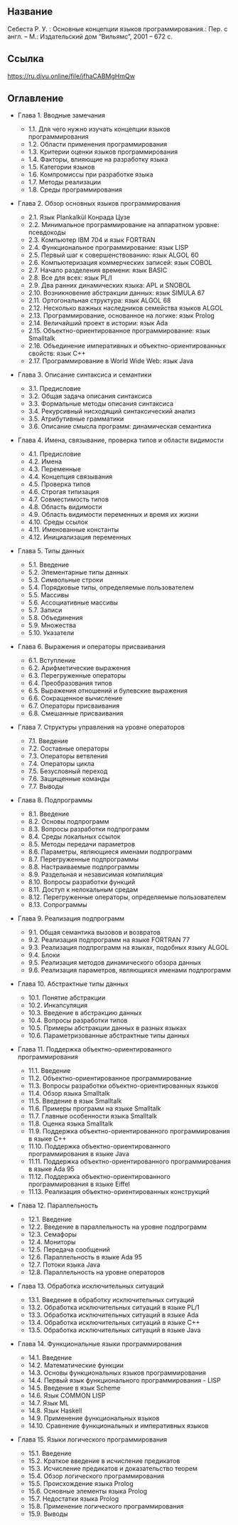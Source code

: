 ## Название
Себеста Р. У. : Основные концепции языков программирования.: Пер. с англ. – М.: Издательский дом “Вильямс”, 2001 – 672 c.

## Ссылка
<https://ru.djvu.online/file/jfhaCABMgHmQw>

## Оглавление

- Глава 1. Вводные замечания
  - 1.1. Для чего нужно изучать концепции языков программирования  
  - 1.2. Области применения программирования
  - 1.3. Критерии оценки языков программирования
  - 1.4. Факторы, влияющие на разработку языка
  - 1.5. Категории языков  
  - 1.6. Компромиссы при разработке языка  
  - 1.7. Методы реализации
  - 1.8. Среды программирования

- Глава 2. Обзор основных языков программирования
  - 2.1. Язык Plankalkül Конрада Цузе
  - 2.2. Минимальное программирование на аппаратном уровне: псевдокоды
  - 2.3. Компьютер IBM 704 и язык FORTRAN
  - 2.4. Функциональное программирование: язык LISP
  - 2.5. Первый шаг к совершенствованию: язык ALGOL 60
  - 2.6. Компьютеризация коммерческих записей: язык COBOL
  - 2.7. Начало разделения времени: язык BASIC
  - 2.8. Все для всех: язык PL/I
  - 2.9. Два ранних динамических языка: APL и SNOBOL
  - 2.10. Возникновение абстракции данных: язык SIMULA 67
  - 2.11. Ортогональная структура: язык ALGOL 68
  - 2.12. Несколько важных наследников семейства языков ALGOL
  - 2.13. Программирование, основанное на логике: язык Prolog
  - 2.14. Величайший проект в истории: язык Ada
  - 2.15. Объектно-ориентированное программирование: язык Smalltalk
  - 2.16. Объединение императивных и объектно-ориентированных свойств: язык C++
  - 2.17. Программирование в World Wide Web: язык Java

- Глава 3. Описание синтаксиса и семантики
  - 3.1. Предисловие  
  - 3.2. Общая задача описания синтаксиса
  - 3.3. Формальные методы описания синтаксиса
  - 3.4. Рекурсивный нисходящий синтаксический анализ
  - 3.5. Атрибутивные грамматики
  - 3.6. Описание смысла программ: динамическая семантика

- Глава 4. Имена, связывание, проверка типов и области видимости
  - 4.1. Предисловие
  - 4.2. Имена
  - 4.3. Переменные
  - 4.4. Концепция связывания
  - 4.5. Проверка типов
  - 4.6. Строгая типизация
  - 4.7. Совместимость типов
  - 4.8. Область видимости
  - 4.9. Область видимости переменных и время их жизни
  - 4.10. Среды ссылок
  - 4.11. Именованные константы
  - 4.12. Инициализация переменных

- Глава 5. Типы данных
  - 5.1. Введение
  - 5.2. Элементарные типы данных
  - 5.3. Символьные строки
  - 5.4. Порядковые типы, определяемые пользователем
  - 5.5. Массивы
  - 5.6. Ассоциативные массивы
  - 5.7. Записи
  - 5.8. Объединения
  - 5.9. Множества
  - 5.10. Указатели

- Глава 6. Выражения и операторы присваивания
  - 6.1. Вступление  
  - 6.2. Арифметические выражения
  - 6.3. Перегруженные операторы  
  - 6.4. Преобразования типов
  - 6.5. Выражения отношений и булевские выражения
  - 6.6. Сокращенное вычисление  
  - 6.7. Операторы присваивания
  - 6.8. Смешанные присваивания

- Глава 7. Структуры управления на уровне операторов
  - 7.1. Введение  
  - 7.2. Составные операторы  
  - 7.3. Операторы ветвления
  - 7.4. Операторы цикла
  - 7.5. Безусловный переход
  - 7.6. Защищенные команды  
  - 7.7. Выводы

- Глава 8. Подпрограммы
  - 8.1. Введение  
  - 8.2. Основы подпрограмм
  - 8.3. Вопросы разработки подпрограмм  
  - 8.4. Среды локальных ссылок  
  - 8.5. Методы передачи параметров
  - 8.6. Параметры, являющиеся именами подпрограмм  
  - 8.7. Перегруженные подпрограммы  
  - 8.8. Настраиваемые подпрограммы
  - 8.9. Раздельная и независимая компиляция  
  - 8.10. Вопросы разработки функций
  - 8.11. Доступ к нелокальным средам
  - 8.12. Перегруженные операторы, определяемые пользователем  
  - 8.13. Сопрограммы

- Глава 9. Реализация подпрограмм
  - 9.1. Общая семантика вызовов и возвратов  
  - 9.2. Реализация подпрограмм на языке FORTRAN 77  
  - 9.3. Реализация подпрограмм на языках, подобных языку ALGOL
  - 9.4. Блоки  
  - 9.5. Реализация методов динамического обзора данных
  - 9.6. Реализация параметров, являющихся именами подпрограмм

- Глава 10. Абстрактные типы данных
  - 10.1. Понятие абстракции  
  - 10.2. Инкапсуляция  
  - 10.3. Введение в абстракцию данных
  - 10.4. Вопросы разработки типов  
  - 10.5. Примеры абстракции данных в разных языках
  - 10.6. Параметризованные абстрактные типы данных

- Глава 11. Поддержка объектно-ориентированного программирования
  - 11.1. Введение  
  - 11.2. Объектно-ориентированное программирование
  - 11.3. Вопросы разработки объектно-ориентированных языков
  - 11.4. Обзор языка Smalltalk
  - 11.5. Введение в язык Smalltalk
  - 11.6. Примеры программ на языке Smalltalk
  - 11.7. Главные особенности языка Smalltalk
  - 11.8. Оценка языка Smalltalk  
  - 11.9. Поддержка объектно-ориентированного программирования в языке C++
  - 11.10. Поддержка объектно-ориентированного программирования в языке Java
  - 11.11. Поддержка объектно-ориентированного программирования в языке Ada 95
  - 11.12. Поддержка объектно-ориентированного программирования в языке Eiffel
  - 11.13. Реализация объектно-ориентированных конструкций

- Глава 12. Параллельность
  - 12.1. Введение
  - 12.2. Введение в параллельность на уровне подпрограмм
  - 12.3. Семафоры
  - 12.4. Мониторы
  - 12.5. Передача сообщений
  - 12.6. Параллельность в языке Ada 95
  - 12.7. Потоки языка Java
  - 12.8. Параллельность на уровне операторов

- Глава 13. Обработка исключительных ситуаций
  - 13.1. Введение в обработку исключительных ситуаций
  - 13.2. Обработка исключительных ситуаций в языке PL/1
  - 13.3. Обработка исключительных ситуаций в языке Ada
  - 13.4. Обработка исключительных ситуаций в языке C++
  - 13.5. Обработка исключительных ситуаций в языке Java

- Глава 14. Функциональные языки программирования
  - 14.1. Введение  
  - 14.2. Математические функции
  - 14.3. Основы функциональных языков программирования  
  - 14.4. Первый язык функционального программирования  - LISP
  - 14.5. Введение в язык Scheme
  - 14.6. Язык COMMON LISP  
  - 14.7. Язык ML  
  - 14.8. Язык Haskell  
  - 14.9. Применение функциональных языков  
  - 14.10. Сравнение функциональных и императивных языков

- Глава 15. Языки логического программирования
  - 15.1. Введение  
  - 15.2. Краткое введение в исчисление предикатов
  - 15.3. Исчисление предикатов и доказательство теорем  
  - 15.4. Обзор логического программирования  
  - 15.5. Происхождение языка Prolog  
  - 15.6. Основные элементы языка Prolog
  - 15.7. Недостатки языка Prolog
  - 15.8. Применение логического программирования
  - 15.9. Выводы
